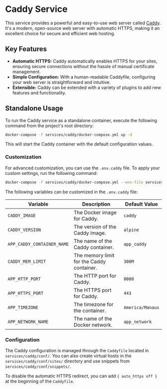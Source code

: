 # Caddy Service

This service provides a powerful and easy-to-use web server called [Caddy](https://caddyserver.com/). It's a modern, open-source web server with automatic HTTPS, making it an excellent choice for secure and efficient web hosting.

## Key Features

- **Automatic HTTPS:** Caddy automatically enables HTTPS for your sites, ensuring secure connections without the hassle of manual certificate management.
- **Simple Configuration:** With a human-readable Caddyfile, configuring your web server is straightforward and intuitive.
- **Extensible:** Caddy can be extended with a variety of plugins to add new features and functionality.

## Standalone Usage

To run the Caddy service as a standalone container, execute the following command from the project's root directory:

```bash
docker-compose -f services/caddy/docker-compose.yml up -d
```

This will start the Caddy container with the default configuration values.

### Customization

For advanced customization, you can use the `.env.caddy` file. To apply your custom settings, run the following command:

```bash
docker-compose -f services/caddy/docker-compose.yml --env-file services/caddy/.env.caddy up -d
```

The following variables can be customized in the `.env.caddy` file:

| Variable                   | Description                                       | Default Value       |
| -------------------------- | ------------------------------------------------- | ------------------- |
| `CADDY_IMAGE`              | The Docker image for Caddy.                       | `caddy`             |
| `CADDY_VERSION`            | The version of the Caddy image.                   | `alpine`            |
| `APP_CADDY_CONTAINER_NAME` | The name of the Caddy container.                  | `app_caddy`         |
| `CADDY_MEM_LIMIT`          | The memory limit for the Caddy container.         | `300M`              |
| `APP_HTTP_PORT`            | The HTTP port for Caddy.                          | `8000`              |
| `APP_HTTPS_PORT`           | The HTTPS port for Caddy.                         | `443`               |
| `APP_TIMEZONE`             | The timezone for the container.                   | `America/Manaus`    |
| `APP_NETWORK_NAME`         | The name of the Docker network.                   | `app_network`       |

### Configuration

The Caddy configuration is managed through the `Caddyfile` located in `services/caddy/conf/`. You can also create virtual hosts in the `services/caddy/conf/sites/` directory and use snippets from `services/caddy/conf/snippets/`.

To disable the automatic HTTPS redirect, you can add `{ auto_https off }` at the beginning of the `Caddyfile`.